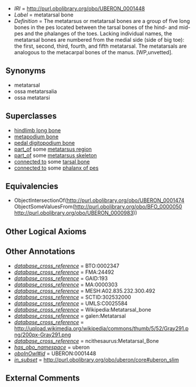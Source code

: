  * *IRI* = http://purl.obolibrary.org/obo/UBERON_0001448
 * *Label* = metatarsal bone
 * *Definition* = The metatarsus or metatarsal bones are a group of five long bones in the pes located between the tarsal bones of the hind- and mid-pes and the phalanges of the toes. Lacking individual names, the metatarsal bones are numbered from the medial side (side of big toe): the first, second, third, fourth, and fifth metatarsal. The metatarsals are analogous to the metacarpal bones of the manus. [WP,unvetted].

## Synonyms

 * metatarsal
 * ossa metatarsalia
 * ossa metatarsi

## Superclasses

 * [hindlimb long bone](../../UBERON/08/UBERON_0003608.md)
 * [metapodium bone](../../UBERON/21/UBERON_0003821.md)
 * [pedal digitopodium bone](../../UBERON/59/UBERON_0012359.md)
 * [part_of](../../BFO/50/BFO_0000050.md) some [metatarsus region](../../UBERON/83/UBERON_0000983.md)
 * [part_of](../../BFO/50/BFO_0000050.md) some [metatarsus skeleton](../../UBERON/45/UBERON_0010545.md)
 * [connected to](../../UBREL/01/UBREL_0000001.md) some [tarsal bone](../../UBERON/47/UBERON_0001447.md)
 * [connected to](../../UBREL/01/UBREL_0000001.md) some [phalanx of pes](../../UBERON/49/UBERON_0001449.md)

## Equivalencies

 * ObjectIntersectionOf(<http://purl.obolibrary.org/obo/UBERON_0001474> ObjectSomeValuesFrom(<http://purl.obolibrary.org/obo/BFO_0000050> <http://purl.obolibrary.org/obo/UBERON_0000983>))

## Other Logical Axioms


## Other Annotations

 * *[database_cross_reference](../../ef/oboInOwl#hasDbXref.md)* = BTO:0002347
 * *[database_cross_reference](../../ef/oboInOwl#hasDbXref.md)* = FMA:24492
 * *[database_cross_reference](../../ef/oboInOwl#hasDbXref.md)* = GAID:193
 * *[database_cross_reference](../../ef/oboInOwl#hasDbXref.md)* = MA:0000303
 * *[database_cross_reference](../../ef/oboInOwl#hasDbXref.md)* = MESH:A02.835.232.300.492
 * *[database_cross_reference](../../ef/oboInOwl#hasDbXref.md)* = SCTID:302532000
 * *[database_cross_reference](../../ef/oboInOwl#hasDbXref.md)* = UMLS:C0025584
 * *[database_cross_reference](../../ef/oboInOwl#hasDbXref.md)* = Wikipedia:Metatarsal_bone
 * *[database_cross_reference](../../ef/oboInOwl#hasDbXref.md)* = galen:Metatarsal
 * *[database_cross_reference](../../ef/oboInOwl#hasDbXref.md)* = http://upload.wikimedia.org/wikipedia/commons/thumb/5/52/Gray291.png/200px-Gray291.png
 * *[database_cross_reference](../../ef/oboInOwl#hasDbXref.md)* = ncithesaurus:Metatarsal_Bone
 * *[has_obo_namespace](../../ce/oboInOwl#hasOBONamespace.md)* = uberon
 * *[oboInOwl#id](../../id/oboInOwl#id.md)* = UBERON:0001448
 * *[in_subset](../../et/oboInOwl#inSubset.md)* = http://purl.obolibrary.org/obo/uberon/core#uberon_slim

## External Comments

